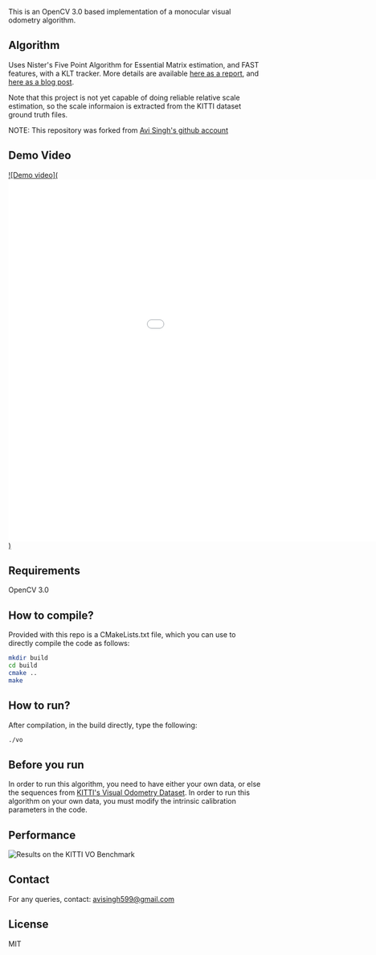 This is an OpenCV 3.0 based implementation of a monocular visual odometry algorithm.

## Algorithm
Uses Nister's Five Point Algorithm for Essential Matrix estimation, and FAST features, with a KLT tracker.
More details are available [here as a report](http://avisingh599.github.io/assets/ugp2-report.pdf), and
[here as a blog post](http://avisingh599.github.io/vision/monocular-vo/). 

Note that this project is not yet capable of doing reliable relative scale estimation, 
so the scale informaion is extracted from the KITTI dataset ground truth files.

NOTE: This repository was forked from [Avi Singh's github account](http://avisingh599.github.io)

## Demo Video

[![Demo video](<iframe src='//gifs.com/embed/motion-estimation-lx1OD5' frameborder='0' scrolling='no' width='1152px' height='720px' style='-webkit-backface-visibility: hidden;-webkit-transform: scale(1);' ></iframe>)](https://www.youtube.com/watch?v=jWXA3S96BgM)


## Requirements
OpenCV 3.0

## How to compile?
Provided with this repo is a CMakeLists.txt file, which you can use to directly compile the code as follows:
```bash
mkdir build
cd build
cmake ..
make
```

## How to run? 
After compilation, in the build directly, type the following:
```bash
./vo
```
## Before you run
In order to run this algorithm, you need to have either your own data, 
or else the sequences from [KITTI's Visual Odometry Dataset](http://www.cvlibs.net/datasets/kitti/eval_odometry.php).
In order to run this algorithm on your own data, you must modify the intrinsic calibration parameters in the code.

## Performance
![Results on the KITTI VO Benchmark](http://avisingh599.github.io/images/visodo/2K.png)

## Contact
For any queries, contact: avisingh599@gmail.com

## License
MIT

